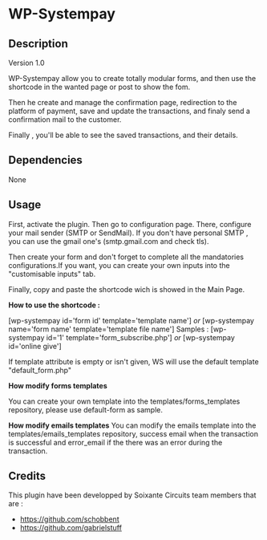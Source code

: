 # WP-Systempay

## Description

Version 1.0

WP-Systempay allow you to create totally modular forms, and then use the shortcode in the wanted page or post to
show the fom.

Then he create and manage the confirmation page, redirection to the platform of payment, save and update the 
transactions, and finaly send a confirmation mail to the customer.

Finally , you'll be able to see the saved transactions, and their details.

## Dependencies

None

## Usage 

First, activate the plugin. Then go to configuration page. There, configure your mail sender (SMTP or SendMail).
If you don't have personal SMTP , you can use the gmail one's (smtp.gmail.com and check tls).

Then create your form and don't forget to complete all the mandatories configurations.If you want, you can create your own inputs into 
the "customisable inputs" tab.

Finally, copy and paste the shortcode wich is showed in the Main Page.

__How to use the shortcode :__

  [wp-systempay id='form id' template='template name'] 
  *or* 
  [wp-systempay name='form name' template='template file name']
  Samples : 
  [wp-systempay id='1' template='form_subscribe.php']
  *or*
  [wp-systempay id='online give']
  
  If template attribute is empty or isn't given, WS will use the default template "default_form.php"
  
__How modify forms templates__
  
  You can create your own template into the templates/forms_templates repository, please use default-form as sample.
  
__How modify emails templates__
  You can modify the emails template into the templates/emails_templates repository, success email when 
  the transaction is successful and error_email if the there was an error during the transaction.

## Credits

This plugin have been developped by Soixante Circuits team members that are :

- https://github.com/schobbent
- https://github.com/gabrielstuff

